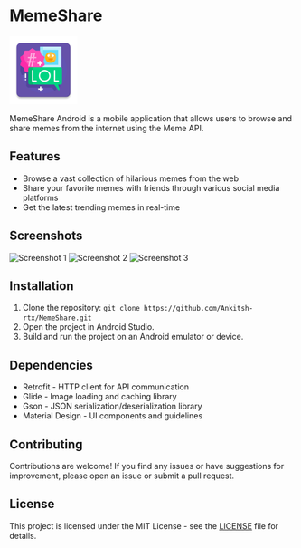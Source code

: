 # MemeShare

<img src="https://github.com/Ankitsh-rtx/MemeShare/blob/master/app/src/main/res/mipmap-xxxhdpi/ic_launcher.png" alt="MemeShare" width="120"/>

MemeShare Android is a mobile application that allows users to browse and share memes from the internet using the Meme API.

## Features

- Browse a vast collection of hilarious memes from the web
- Share your favorite memes with friends through various social media platforms
- Get the latest trending memes in real-time

## Screenshots

![Screenshot 1](https://your-project-url.com/images/screenshot_1.png)
![Screenshot 2](https://your-project-url.com/images/screenshot_2.png)
![Screenshot 3](https://your-project-url.com/images/screenshot_3.png)

## Installation

1. Clone the repository: `git clone https://github.com/Ankitsh-rtx/MemeShare.git`
2. Open the project in Android Studio.
3. Build and run the project on an Android emulator or device.


## Dependencies

- Retrofit - HTTP client for API communication
- Glide - Image loading and caching library
- Gson - JSON serialization/deserialization library
- Material Design - UI components and guidelines

## Contributing

Contributions are welcome! If you find any issues or have suggestions for improvement, please open an issue or submit a pull request.

## License

This project is licensed under the MIT License - see the [LICENSE](LICENSE) file for details.


